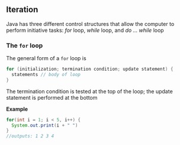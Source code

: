 ## Iteration 
Java has three different control structures that allow the computer to perform initiative tasks: *for* loop, *while* loop, and *do ... while* loop

### The `for` loop
The general form of a `for` loop is 
``` java
for (initialization; termination condition; update statement) {
  statements // body of loop
}
```
The termination condition is tested at the top of the loop; the update statement is performed at the bottom

**Example**
```java
for(int i = 1; i < 5, i++) {
  System.out.print(i + " ")
}
//outputs: 1 2 3 4
```